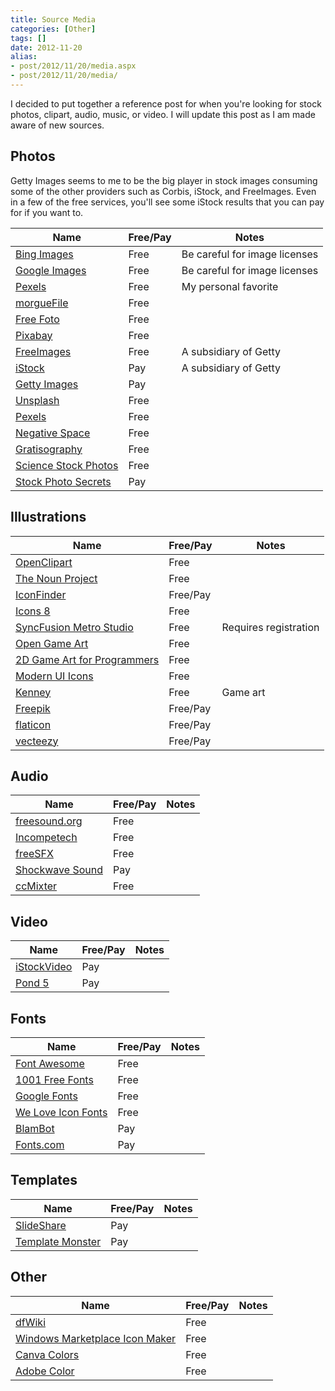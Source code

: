 ```yaml
---
title: Source Media
categories: [Other]
tags: []
date: 2012-11-20
alias:
- post/2012/11/20/media.aspx
- post/2012/11/20/media/
---
```


I decided to put together a reference post for when you're looking for stock photos, clipart, audio, music, or video. I will update this post as I am made aware of new sources.

## Photos
Getty Images seems to me to be the big player in stock images consuming some of the other providers such as Corbis, iStock, and FreeImages. Even in a few of the free services, you'll see some iStock results that you can pay for if you want to.

Name | Free/Pay | Notes
--- | --- | --- 
[Bing Images](http://images.bing.com) | Free | Be careful for image licenses
[Google Images](http://images.google.com) | Free | Be careful for image licenses
[Pexels](http://pexels.com) | Free | My personal favorite
[morgueFile](http://www.morguefile.com) | Free 
[Free Foto](http://www.freefoto.com) | Free 
[Pixabay](http://pixabay.com) | Free 
[FreeImages](http://www.freeimages.com) | Free | A subsidiary of Getty
[iStock](http://www.istockphoto.com) | Pay | A subsidiary of Getty
[Getty Images](http://www.gettyimages.com) | Pay
[Unsplash](http://unsplash.com) | Free
[Pexels](https://www.pexels.com/) | Free
[Negative Space](https://negativespace.co) | Free
[Gratisography](https://gratisography.com/) | Free
[Science Stock Photos](http://sciencestockphotos.com) | Free
[Stock Photo Secrets](http://stockphotosecrets.com) | Pay


## Illustrations
Name | Free/Pay | Notes
--- | --- | --- 
[OpenClipart](http://openclipart.org) | Free 
[The Noun Project](http://thenounproject.com) | Free 
[IconFinder](http://www.iconfinder.com) | Free/Pay 
[Icons 8](http://www.icons8.com/) | Free 
[SyncFusion Metro Studio](http://www.syncfusion.com/downloads/metrostudio) | Free | Requires registration
[Open Game Art](http://opengameart.org) | Free 
[2D Game Art for Programmers](http://2dgameartforprogrammers.blogspot.com) | Free 
[Modern UI Icons](http://modernuiicons.com/) | Free 
[Kenney](http://www.kenney.nl/assets) | Free | Game art
[Freepik](http://freepik.com/) | Free/Pay
[flaticon](http://flaticon.com/) | Free/Pay
[vecteezy](http://vecteezy.com/) | Free/Pay 

## Audio
Name | Free/Pay | Notes
--- | --- | --- 
[freesound.org](http://www.freesound.org/browse) | Free 
[Incompetech](http://incompetech.com/music/royalty-free) | Free 
[freeSFX](http://www.freesfx.co.uk/) | Free 
[Shockwave Sound](http://www.shockwave-sound.com/) | Pay 
[ccMixter](http://ccmixter.org/) | Free 

## Video
Name | Free/Pay | Notes
--- | --- | --- 
[iStockVideo](http://www.istockvideo.com/) | Pay 
[Pond 5](http://pond5.com) | Pay

## Fonts
Name | Free/Pay | Notes
--- | --- | --- 
[Font Awesome](http://fontawesome.io/icons) | Free 
[1001 Free Fonts](http://1001freefonts.com) | Free 
[Google Fonts](http://www.google.com/fonts/) | Free 
[We Love Icon Fonts](http://weloveiconfonts.com) | Free
[BlamBot](http://www.blambot.com) | Pay 
[Fonts.com](http://www.fonts.com) | Pay 

## Templates
Name | Free/Pay | Notes
--- | --- | ---
[SlideShare](http://slideshare.net) | Pay
[Template Monster](http://templatemonster.com) | Pay

## Other
Name | Free/Pay | Notes
--- | --- | ---
[dfWiki](http://dfwiki.devfish.net/Default.aspx?Page=Icons&amp;NS=technology) | Free
[Windows Marketplace Icon Maker](http://github.com/DavidBurela/WindowsMarketplaceIconMaker) | Free
[Canva Colors](http://canva.com/colors) | Free
[Adobe Color](https://color.adobe.com/create/color-wheel) | Free